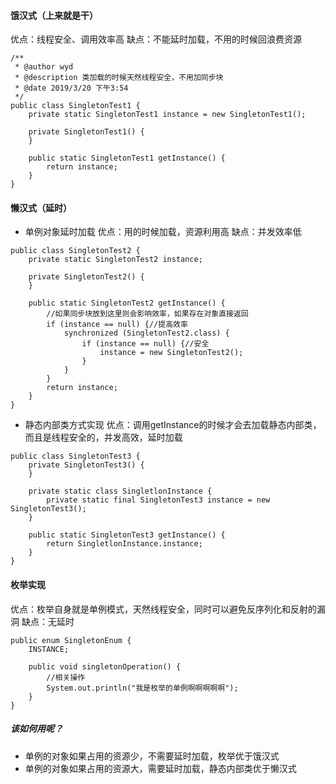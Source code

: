 #### 饿汉式（上来就是干）
优点：线程安全、调用效率高
缺点：不能延时加载，不用的时候回浪费资源
~~~
/**
 * @author wyd
 * @description 类加载的时候天然线程安全，不用加同步块
 * @date 2019/3/20 下午3:54
 */
public class SingletonTest1 {
    private static SingletonTest1 instance = new SingletonTest1();

    private SingletonTest1() {
    }

    public static SingletonTest1 getInstance() {
        return instance;
    }
}
~~~
#### 懒汉式（延时）
* 单例对象延时加载
优点：用的时候加载，资源利用高
缺点：并发效率低
~~~
public class SingletonTest2 {
    private static SingletonTest2 instance;

    private SingletonTest2() {
    }

    public static SingletonTest2 getInstance() {
        //如果同步块放到这里则会影响效率，如果存在对象直接返回
        if (instance == null) {//提高效率
            synchronized (SingletonTest2.class) {
                if (instance == null) {//安全
                    instance = new SingletonTest2();
                }
            }
        }
        return instance;
    }
}
~~~
* 静态内部类方式实现
优点：调用getInstance的时候才会去加载静态内部类，而且是线程安全的，并发高效，延时加载
~~~
public class SingletonTest3 {
    private SingletonTest3() {
    }

    private static class SingletlonInstance {
        private static final SingletonTest3 instance = new SingletonTest3();
    }

    public static SingletonTest3 getInstance() {
        return SingletlonInstance.instance;
    }
}
~~~
#### 枚举实现
优点：枚举自身就是单例模式，天然线程安全，同时可以避免反序列化和反射的漏洞
缺点：无延时
~~~
public enum SingletonEnum {
    INSTANCE;

    public void singletonOperation() {
        //相关操作
        System.out.println("我是枚举的单例啊啊啊啊啊");
    }
}
~~~

##### 该如何用呢？
* 单例的对象如果占用的资源少，不需要延时加载，枚举优于饿汉式
* 单例的对象如果占用的资源大，需要延时加载，静态内部类优于懒汉式
